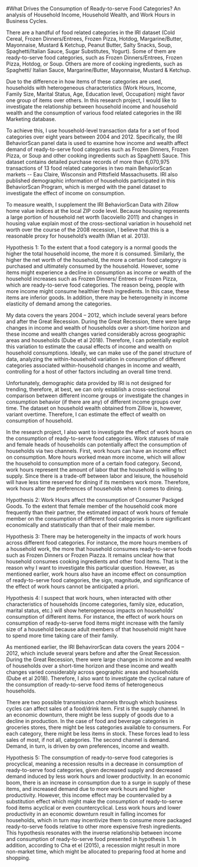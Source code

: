 #What Drives the Consumption of Ready-to-serve Food Categories? 
An analysis of Household Income, Household Wealth, and Work Hours in Business Cycles.

There are a handful of food related categories in the IRI dataset (Cold Cereal, Frozen Dinners/Entrees, Frozen Pizza, Hotdog, Margarine/Butter, Mayonnaise, Mustard & Ketchup, Peanut Butter, Salty Snacks, Soup, Spaghetti/Italian Sauce, Sugar Substitutes, Yogurt). Some of them are ready-to-serve food categories, such as Frozen Dinners/Entrees, Frozen Pizza, Hotdog, or Soup. Others are more of cooking ingredients, such as Spaghetti/ Italian Sauce, Margarine/Butter, Mayonnaise, Mustard & Ketchup. 

Due to the difference in how items of these categories are used, households with heterogeneous characteristics (Work Hours, Income, Family Size, Marital Status, Age, Education level, Occupation) might favor one group of items over others. In this research project, I would like to investigate the relationship between household income and household wealth and the consumption of various food related categories in the IRI Marketing database. 

To achieve this, I use household-level transaction data for a set of food categories over eight years between 2004 and 2012. Specifically, the IRI BehaviorScan panel data is used to examine how income and wealth affect demand of ready-to-serve food categories such as Frozen Dinners, Frozen Pizza, or Soup and other cooking ingredients such as Spaghetti Sauce. This dataset contains  detailed purchase records of more than 6,070,975 transactions of 13 food related categories in two main BehaviorScan markets -- Eau Claire, Wisconsin and Pittsfield Massachusetts. IRI also published demographic information of households participated in this BehaviorScan Program, which is merged with the panel dataset to investigate the effect of income on consumption. 

To measure wealth, I supplement the IRI BehaviorScan Data with Zillow home value indices at the local ZIP code level. Because housing represents a large portion of household net worth (Iacoviello 2011) and changes in housing value explain most of the cross-sectional variation in household net worth over the course of the 2008 recession, I believe that this is a reasonable proxy for household’s wealth (Mian et al. 2013).  

Hypothesis 1: To the extent that a food category is a normal goods the higher the total household income, the more it is consumed. Similarly, the higher the net worth of the household, the more a certain food category is purchased and ultimately consumed by the household. However, some items might experience a decline in consumption as income or wealth of the household increases such as Frozen Dinners/ Entrees or Frozen Pizza, which are ready-to-serve food categories. The reason being, people with more income might consume healthier fresh ingredients. In this case, these items are inferior goods. In addition, there may be heterogeneity in income elasticity of demand among the categories.

My data covers the years 2004 – 2012, which include several years before and after the Great Recession. During the Great Recession, there were large changes in income and wealth of households over a short-time horizon and these income and wealth changes varied considerably across geographic areas and households (Dube et al 2018). Therefore, I can potentially exploit this variation to estimate the causal effects of income and wealth on household consumptions. Ideally, we can make use of the panel structure of data, analyzing the within-household variation in consumption of different categories associated within-household changes in income and wealth, controlling for a host of other factors including an overall time trend. 

Unfortunately, demographic data provided by IRI is not designed for trending, therefore, at best, we can only establish a cross-sectional comparison between different income groups or investigate the changes in consumption behavior (if there are any) of different income groups over time. The dataset on household wealth obtained from Zillow is, however, variant overtime. Therefore, I can estimate the effect of wealth on consumption of household. 

In the research project, I also want to investigate the effect of work hours on the consumption of ready-to-serve food categories. Work statuses of male and female heads of households can potentially affect the consumption of households via two channels. First, work hours can have an income effect on consumption. More hours worked mean more income, which will allow the household to consumption more of a certain food category. Second, work hours represent the amount of labor that the household is willing to supply. Since there is a trade-off between labor and leisure, the household will have less time reserved for dining if its members work more. Therefore, work hours alter the preferences of households when it comes to dining. 

Hypothesis 2: Work Hours affect the consumption of Consumer Packged Goods. To the extent that female member of the household cook more frequently than their partner, the estimated impact of work hours of female member on the consumption of different food categories is more significant economically and statistically than that of their male member.

Hypothesis 3: There may be heterogeneity in the impacts of work hours across different food categories. For instance, the more hours members of a household work, the more that household consumes ready-to-serve foods such as Frozen Dinners or Frozen Piazza. It remains unclear how that household consumes cooking ingredients and other food items. That is the reason why I want to investigate this particular question. However, as mentioned earlier, work hours also have an income effect on consumption of ready-to-serve food categories, the sign, magnitude, and significance of the effect of work hours cannot be anticipated a priori. 

Hypothesis 4: I suspect that work hours, when interacted with other characteristics of households (income categories, family size, education, marital status, etc.) will show heterogeneous impacts on households’ consumption of different items. For instance, the effect of work hours on consumption of ready-to-serve food items might increase with the family size of a household because adult members of that household might have to spend more time taking care of their family.

As mentioned earlier, the IRI BehavirorScan data covers the years 2004 – 2012, which include several years before and after the Great Recession. During the Great Recession, there were large changes in income and wealth of households over a short-time horizon and these income and wealth changes varied considerably across geographic areas and households (Dube et al 2018). Therefore, I also want to investigate the cyclical nature of the consumption of ready-to-serve food items of heterogeneous households. 

There are two possible transmission channels through which business cycles can affect sales of a food/drink item. First is the supply channel. In an economic downturn, there might be less supply of goods due to a decline in production. In the case of food and beverage categories in groceries stores, there might be less categories available to consumers. For each category, there might be less items in stock. These forces lead to less sales of most, if not all, categories. The second channel is demand. Demand, in turn, is driven by own preferences, income and wealth. 

Hypothesis 5: The consumption of ready-to-serve food categories is procyclical, meaning a recession results in a decrease in consumption of ready-to-serve food categories, given decreased supply and decreased demand induced by less work hours and lower productivity. In an economic boom, there is an increase in consumption due to a surge in supply of these items, and increased demand due to more work hours and higher productivity. 
However, this income effect may be countervailed by a substitution effect which might make the consumption of ready-to-serve food items acyclical or even countercyclical. Less work hours and lower productivity in an economic downturn result in falling incomes for households, which in turn may incentivize them to consume more packaged ready-to-serve foods relative to other more expensive fresh ingredients. This hypothesis resonates with the inverse relationship between income and consumption of ready-to-serve food presented in hypothesis 1. In addition, according to Cha et el (2015), a recession might result in more non-market time, which might be allocated to preparing food at home and shopping.
